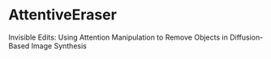 # AttentiveEraser
Invisible Edits: Using Attention Manipulation to Remove Objects in Diffusion-Based Image Synthesis
